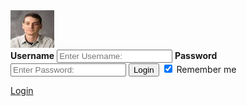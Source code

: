
  <div class="imgcontainer">
        <img src="prof.jpg" width ="70" height = "60" alt="Avatar" class="avatar">
    </div>
    <div class="container">
        <label for="uname"><b>Username</b></label>
            <input type="text" placeholder="Enter Username:" name="uname" required>
        <label for="psw"><b>Password</b></label>
            <input type="password" placeholder="Enter Password:" name="psw" required>
        <button action="https://projectemiszero.github.io/Home-Page/" type="submit">Login</button>
        <label>
        <input type="checkbox" checked="checked" name="remember"> Remember me
        </label>
    </div>

[Login]( https://projectemiszero.github.io/Project-EmisZero/)
